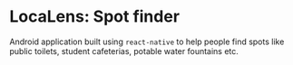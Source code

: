 # LocaLens: Spot finder

Android application built using `react-native` to help people find spots like public toilets, student cafeterias, potable water fountains etc.
